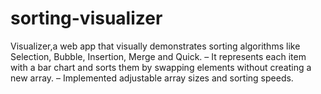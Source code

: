 # sorting-visualizer

Visualizer,a web app that visually demonstrates sorting algorithms like Selection, Bubble, Insertion, Merge and Quick.
– It represents each item with a bar chart and sorts them by swapping elements without creating a new array.
– Implemented adjustable array sizes and sorting speeds.
